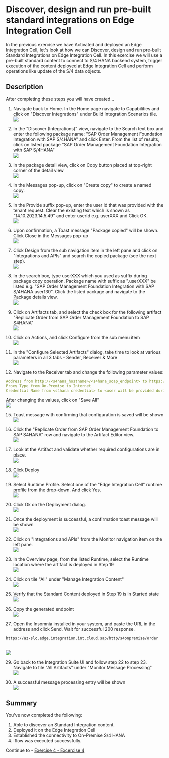 # Discover, design and run pre-built standard integrations on Edge Integration Cell

In the previous exercise we have Activated and deployed an Edge Integration Cell, let's look at how we can Discover, design and run pre-built Standard Integrations on Edge Integration Cell. In this exercise we will use a pre-built standard content to connect to S/4 HANA backend system, trigger execution of the content deployed at Edge Integration Cell and perform operations like update of the S/4 data objects.

##  Description

After completing these steps you will have created...

1. Navigate back to Home. In the Home page navigate to Capabilities and click on "Discover Integrations" under Build Integration Scenarios tile.
<br>![](/exercises/ex3/images/image.png)

2.  In the "Discover (Integrations)" view, navigate to the Search text box and enter the following package name: "SAP Order Management Foundation Integration with SAP S/4HANA" and click Enter. From the list of results, click on listed package "SAP Order Management Foundation Integration with SAP S/4HANA" 
<br>![](/exercises/ex3/images/3.png)

3.  In the package detail view, click on Copy button placed at top-right corner of the detail view
<br>![](/exercises/ex3/images/4.png)

4.  In the Messages pop-up, click on "Create copy" to create a named copy.
<br>![](/exercises/ex3/images/5.png)

5.  In the Provide suffix pop-up, enter the user Id that was provided with the tenant request. Clear the existing text which is shown as "14.10.2023.14.5.49" and enter userId e.g. userXXX and Click OK.
<br>![](/exercises/ex3/images/6.png)

6.  Upon confirmation, a Toast message "Package copied" will be shown. Click Close in the Messages pop-up 
<br>![](/exercises/ex3/images/7.png)

7.  Click Design from the sub navigation item in the left pane and click on "Integrations and APIs" and search the copied package (see the next step).
<br>![](/exercises/ex3/images/8.png)

9.  In the search box, type userXXX which you used as suffix during package copy operation. Package name with suffix as ".userXXX" be listed e.g. "SAP Order Management Foundation Integration with SAP S/4HANA.user130". 
Click the listed package and navigate to the Package details view.
<br>![](/exercises/ex3/images/9.png)

11.  Click on Artifacts tab, and select the check box for the following artifact "Replicate Order from SAP Order Management Foundation to SAP S4HANA"
<br>![](/exercises/ex3/images/10.png)

12.  Click on Actions, and click Configure from the sub menu item
<br>![](/exercises/ex3/images/11.png)

13.  In the "Configure Selected Artifacts" dialog, take time to look at various parameters in all 3 tabs - Sender, Receiver & More
<br>![](/exercises/ex3/images/12.png)

14.  Navigate to the Receiver tab and change the following parameter values:
```yaml
Address from http://<s4hana_hostname>/<s4hana_soap_endpoint> to https://proxyavrdev.hana.ondemand.com/Proxy/jenkslave55.cpi.c.eu-de-1.cloud.sap/9912/sap/bc/srt/scs_ext/sap/salesorderbulkrequest_in
Proxy Type from On-Premise to Internet
Credential Name from <s4hana credential> to <user will be provided during session>
```
After changing the values, click on "Save All"
<br>![](/exercises/ex3/images/13.png)

15.  Toast message with confirming that configuration is saved will be shown
<br>![](/exercises/ex3/images/14.png)

16.	Click the "Replicate Order from SAP Order Management Foundation to SAP S4HANA" row and navigate to the Artifact Editor view.
<br>![](/exercises/ex3/images/15.png)

17.	Look at the Artifact and validate whether required configurations are in place.
<br>![](/exercises/ex3/images/16.png)

18.	Click Deploy
<br>![](/exercises/ex3/images/17.png)

19.	Select Runtime Profile. Select one of the "Edge Integration Cell" runtime profile from the drop-down. And click Yes.
<br>![](/exercises/ex3/images/20.png)

20.	Click Ok on the Deployment dialog. 
<br>![](/exercises/ex3/images/21.png)

21.	Once the deployment is successful, a confirmation toast message will be shown
<br>![](/exercises/ex3/images/22.png)

22.	Click on "Integrations and APIs" from the Monitor navigation item on the left pane. 
<br>![](/exercises/ex3/images/23.png)

23.	In the Overview page, from the listed Runtime, select the Runtime location where the artifact is deployed in Step 19
<br>![](/exercises/ex3/images/24.png)

24.	Click on tile "All" under "Manage Integration Content"
<br>![](/exercises/ex3/images/25.png)

25.	Verify that the Standard Content deployed in Step 19 is in Started state
<br>![](/exercises/ex3/images/26.png)

27.	Copy the generated endpoint
<br>![](/exercises/ex3/images/27.png)

28.	Open the Insomnia installed in your system, and paste the URL in the address and click Send. Wait for successful 200 response.
```url
https://az-slc.edge.integration.int.cloud.sap/http/s4onpremise/order
```
<br>![](/exercises/ex3/images/28.png)

29.	Go back to the Integration Suite UI and follow step 22 to step 23. 
Navigate to tile "All Artifacts" under "Monitor Message Processing"
<br>![](/exercises/ex3/images/29.png)

30.	A successful message processing entry will be shown
<br>![](/exercises/ex3/images/30.png)

## Summary

You've now completed the following:
1.  Able to discover an Standard Integration content.
2.  Deployed it on the Edge Integration Cell
3.  Established the connectivity to On-Premise S/4 HANA
4.  Iflow was executed successfully.

Continue to - [Exercise 4 - Excercise 4 ](../ex4/README.md)

